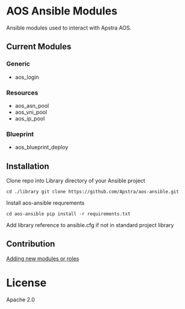 
    
# AOS Ansible Modules

Ansible modules used to interact with Apstra AOS.

## Current Modules

### Generic
* aos_login

### Resources
* aos_asn_pool
* aos_vni_pool
* aos_ip_pool

### Blueprint
* aos_blueprint_deploy

## Installation
Clone repo into Library directory of your Ansible project

`cd ./library
git clone https://github.com/Apstra/aos-ansible.git`

Install aos-ansible requrements

`cd aos-ansible
pip install -r requirements.txt`

Add library reference to ansible.cfg if not in standard project library


## Contribution
[Adding new modules or roles](https://github.com/Apstra/aos-ansible/blob/develop/CONTRIBUTING.md)

# License
Apache 2.0
